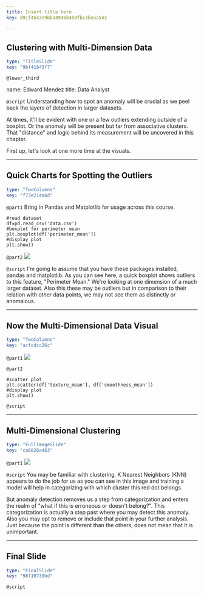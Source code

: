 ```yaml
---
title: Insert title here
key: d91f4543e9bba8946b450fbc3beaa543

---
```

## Clustering with Multi-Dimension Data

```yaml
type: "TitleSlide"
key: "9bf41843f7"
```

`@lower_third`

name: Edward Mendez
title: Data Analyst


`@script`
Understanding how to spot an anomaly will be crucial as we peel back the layers of detection in larger datasets. 

At times, it'll be evident with one or a few outliers extending outside of a boxplot. Or the anomaly will be present but far from associative clusters. That "distance" and logic behind its measurement will be uncovered in this chapter. 

First up, let's look at one more time at the visuals.


---
## Quick Charts for Spotting the Outliers

```yaml
type: "TwoColumns"
key: "f73e214a6d"
```

`@part1`
Bring in Pandas and Matplotlib for usage across this course.

```
#read dataset
df=pd.read_csv('data.csv')
#boxplot for perimeter mean
plt.boxplot(df['perimeter_mean'])
#display plot
plt.show()
```


`@part2`
![](https://assets.datacamp.com/production/repositories/4258/datasets/ce1af9f13f41b29c55b3808b373faeb536ce5561/boxplot_sample.png)


`@script`
I'm going to assume that you have these packages installed, pandas and matplotlib. As you can see here, a quick boxplot shows outliers to this feature, "Perimeter Mean." We're looking at one dimension of a much larger dataset. Also this these may be outliers but in comparison to their relation with other data points, we may not see them as distinctly or anomalous.


---
## Now the Multi-Dimensional Data Visual

```yaml
type: "TwoColumns"
key: "acfcdcc26c"
```

`@part1`
![](https://assets.datacamp.com/production/repositories/4258/datasets/87bb3ef9050ef651b459d65cc0e0fbc7fd31aeab/scatter_sample.png)


`@part2`
```
#scatter plot
plt.scatter(df['texture_mean'], df['smoothness_mean'])
#display plot
plt.show()
```


`@script`



---
## Multi-Dimensional Clustering

```yaml
type: "FullImageSlide"
key: "ca8826ad63"
```

`@part1`
![](https://assets.datacamp.com/production/repositories/4258/datasets/bc2a5b296d50c717598d15da114b173c3607085d/cluster_preview.png)


`@script`
You may be familiar with clustering. K Nearest Neighbors (KNN) appears to do the job for us as you can see in this image and training a model will help in categorizing with which cluster this red dot belongs.

But anomaly detection removes us a step from categorization and enters the realm of "what if this is erroneous or doesn't belong?". This categorization is actually a step past where you may detect this anomaly. Also you may opt to remove or include that point in your further analysis. Just because the point is different than the others, does not mean that it is unimportant.


---
## Final Slide

```yaml
type: "FinalSlide"
key: "98f19739bd"
```

`@script`


